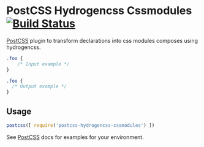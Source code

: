 # PostCSS Hydrogencss Cssmodules [![Build Status][ci-img]][ci]

[PostCSS] plugin to transform declarations into css modules composes using hydrogencss.

[PostCSS]: https://github.com/postcss/postcss
[ci-img]:  https://travis-ci.org/eddiemoore/postcss-hydrogencss-cssmodules.svg
[ci]:      https://travis-ci.org/eddiemoore/postcss-hydrogencss-cssmodules

```css
.foo {
    /* Input example */
}
```

```css
.foo {
  /* Output example */
}
```

## Usage

```js
postcss([ require('postcss-hydrogencss-cssmodules') ])
```

See [PostCSS] docs for examples for your environment.
